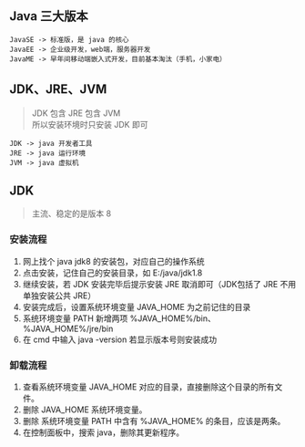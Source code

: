 ## Java 三大版本
```
JavaSE -> 标准版，是 java 的核心
JavaEE -> 企业级开发，web端，服务器开发
JavaME -> 早年间移动端嵌入式开发，目前基本淘汰（手机，小家电）
```

## JDK、JRE、JVM
> JDK 包含 JRE 包含 JVM <br/>
> 所以安装环境时只安装 JDK 即可
```
JDK -> java 开发者工具
JRE -> java 运行环境
JVM -> java 虚拟机
```

## JDK
> 主流、稳定的是版本 8

### 安装流程
1. 网上找个 java jdk8 的安装包，对应自己的操作系统
2. 点击安装，记住自己的安装目录，如 E:/java/jdk1.8
3. 继续安装，若 JDK 安装完毕后提示安装 JRE 取消即可（JDK包括了 JRE 不用单独安装公共 JRE）
4. 安装完成后，设置系统环境变量 JAVA_HOME 为之前记住的目录
5. 系统环境变量 PATH 新增两项 %JAVA_HOME%/bin、%JAVA_HOME%/jre/bin
6. 在 cmd 中输入 java -version 若显示版本号则安装成功

### 卸载流程
1. 查看系统环境变量 JAVA_HOME 对应的目录，直接删除这个目录的所有文件。
2. 删除 JAVA_HOME 系统环境变量。
3. 删除 系统环境变量 PATH 中含有 %JAVA_HOME% 的条目，应该是两条。
4. 在控制面板中，搜索 java，删除其更新程序。
